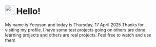  <h1>
    <img src="https://emojis.slackmojis.com/emojis/images/1643510097/45343/hi.gif?1643510097" width="30"/> 
    Hello!
 </h1>
 <p>
    My name is Yeeyson and today is Thursday, 17 April 2025
    Thanks for visiting my profile, I have some test projects going on others are done learning projects and others are real projects.
    Feel free to watch and use them.
 </p>